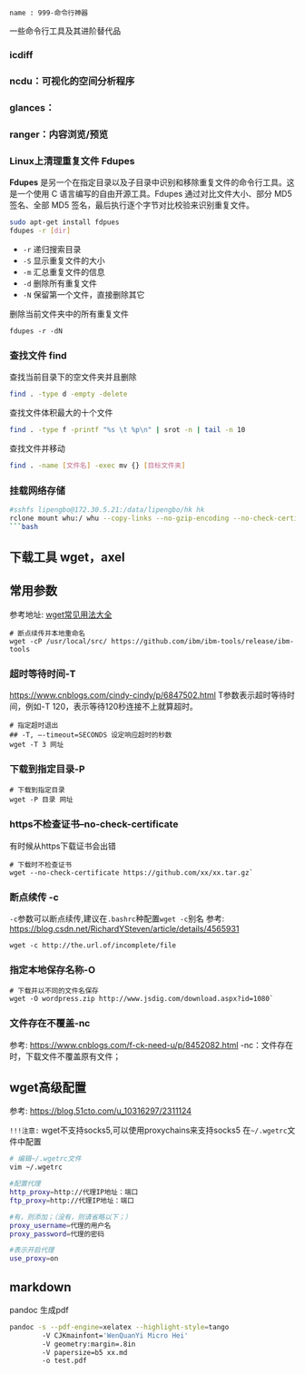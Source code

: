 ```
name : 999-命令行神器
```
一些命令行工具及其进阶替代品

### icdiff

### ncdu：可视化的空间分析程序

### glances：


### ranger：内容浏览/预览


###  Linux上清理重复文件  Fdupes

**Fdupes**
是另一个在指定目录以及子目录中识别和移除重复文件的命令行工具。这是一个使用 C
语言编写的自由开源工具。Fdupes 通过对比文件大小、部分 MD5 签名、全部 MD5
签名，最后执行逐个字节对比校验来识别重复文件。

```bash
sudo apt-get install fdpues
fdupes -r [dir]
```
- `-r` 递归搜索目录
- `-S`  显示重复文件的大小
- `-m` 汇总重复文件的信息
- `-d` 删除所有重复文件
- `-N` 保留第一个文件，直接删除其它


删除当前文件夹中的所有重复文件

```
fdupes -r -dN
```

### 查找文件  find


查找当前目录下的空文件夹并且删除

```bash
find . -type d -empty -delete
```


查找文件体积最大的十个文件

```bash
find . -type f -printf "%s \t %p\n" | srot -n | tail -n 10
```

查找文件并移动

```bash
find . -name [文件名] -exec mv {} [目标文件夹]
```

### 挂载网络存储


```bash
#sshfs lipengbo@172.30.5.21:/data/lipengbo/hk hk
rclone mount whu:/ whu --copy-links --no-gzip-encoding --no-check-certificate --allow-other --allow-non-empty --vfs-cache-mode full --umask 000 --daemon
```bash
```

##  下载工具 wget，axel


## 常用参数

参考地址: [wget常见用法大全](https://wangchujiang.com/linux-command/c/wget.html)

```
# 断点续传并本地重命名
wget -cP /usr/local/src/ https://github.com/ibm/ibm-tools/release/ibm-tools
```

### 超时等待时间-T

https://www.cnblogs.com/cindy-cindy/p/6847502.html
T参数表示超时等待时间，例如-T 120，表示等待120秒连接不上就算超时。

```
# 指定超时退出
## -T, –-timeout=SECONDS 设定响应超时的秒数
wget -T 3 网址
```

### 下载到指定目录-P

```
# 下载到指定目录
wget -P 目录 网址
```

### https不检查证书–no-check-certificate

有时候从https下载证书会出错

```
# 下载时不检查证书
wget --no-check-certificate https://github.com/xx/xx.tar.gz`
```

### 断点续传 -c

`-c`参数可以断点续传,建议在`.bashrc`种配置`wget -c`别名
参考: https://blog.csdn.net/RichardYSteven/article/details/4565931

```
wget -c http://the.url.of/incomplete/file
```

### 指定本地保存名称-O

```
# 下载并以不同的文件名保存
wget -O wordpress.zip http://www.jsdig.com/download.aspx?id=1080`
```

### 文件存在不覆盖-nc

参考: https://www.cnblogs.com/f-ck-need-u/p/8452082.html
-nc：文件存在时，下载文件不覆盖原有文件；

## wget高级配置

参考: https://blog.51cto.com/u_10316297/2311124

`!!!注意:` wget不支持socks5,可以使用proxychains来支持socks5
在`~/.wgetrc`文件中配置

```bash
# 编辑~/.wgetrc文件
vim ~/.wgetrc

#配置代理
http_proxy=http://代理IP地址：端口
ftp_proxy=http://代理IP地址：端口

#有，则添加；（没有，则请省略以下；）
proxy_username=代理的用户名
proxy_password=代理的密码

#表示开启代理
use_proxy=on
```

## markdown


pandoc 生成pdf

```bash
pandoc -s --pdf-engine=xelatex --highlight-style=tango
        -V CJKmainfont='WenQuanYi Micro Hei'
        -V geometry:margin=.8in
        -V papersize=b5 xx.md
        -o test.pdf
 ```
